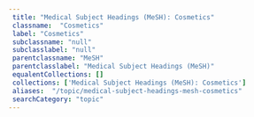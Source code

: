 ```yaml
--- 
 title: "Medical Subject Headings (MeSH): Cosmetics" 
 classname:  "Cosmetics" 
 label: "Cosmetics" 
 subclassname: "null" 
 subclasslabel: "null" 
 parentclassname: "MeSH" 
 parentclasslabel: "Medical Subject Headings (MeSH)" 
 equalentCollections: [] 
 collections: ['Medical Subject Headings (MeSH): Cosmetics']
 aliases:  "/topic/medical-subject-headings-mesh-cosmetics"  
 searchCategory: "topic" 
---
```

